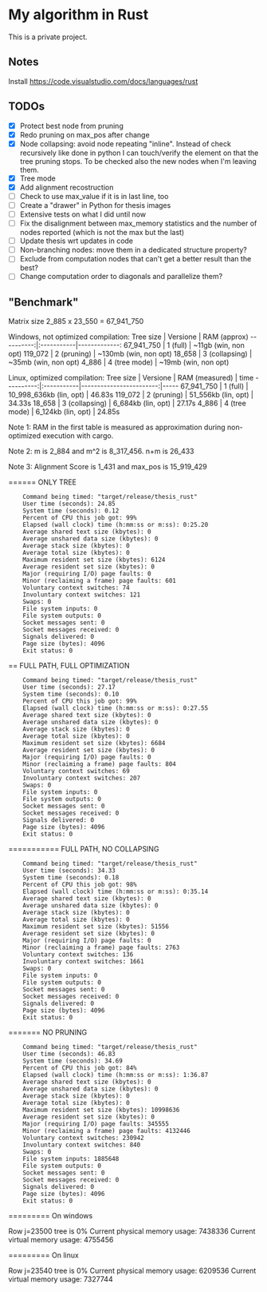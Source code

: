 # My algorithm in Rust
This is a private project.


## Notes
Install https://code.visualstudio.com/docs/languages/rust

## TODOs
- [x] Protect best node from pruning
- [x] Redo pruning on max_pos after change
- [x] Node collapsing: avoid node repeating "inline". Instead of check recursively like done in python I can touch/verify the element on that the tree pruning stops. To be checked also the new nodes when I'm leaving them.
- [x] Tree mode
- [x] Add alignment recostruction
- [ ] Check to use max_value if it is in last line, too
- [ ] Create a "drawer" in Python for thesis images
- [ ] Extensive tests on what I did until now
- [ ] Fix the disalignment between max_memory statistics and the number of nodes reported (which is not the max but the last)
- [ ] Update thesis wrt updates in code
- [ ] Non-branching nodes: move them in a dedicated structure property?
- [ ] Exclude from computation nodes that can't get a better result than the best?
- [ ] Change computation order to diagonals and parallelize them?

## "Benchmark"

Matrix size 2_885 x 23_550 = 67_941_750

Windows, not optimized compilation:
Tree size  | Versione   | RAM (approx)
----------:|:-----------|-------------:
67_941_750 | 1 (full)   | ~11gb (win, non opt)
119_072 | 2 (pruning)   | ~130mb (win, non opt)
18_658 | 3 (collapsing) | ~35mb (win, non opt)
4_886 | 4 (tree mode)   | ~19mb (win, non opt)

Linux, optimized compilation:
Tree size  | Versione   | RAM (measured)          | time
----------:|:-----------|------------------------:|-----
67_941_750 | 1 (full)   | 10_998_636kb (lin, opt) | 46.83s
119_072 | 2 (pruning)   | 51_556kb (lin, opt)     | 34.33s
18_658 | 3 (collapsing) | 6_684kb (lin, opt)      | 27.17s
4_886 | 4 (tree mode)   | 6_124kb (lin, opt)      | 24.85s

Note 1: RAM in the first table is measured as approximation during non-optimized execution with cargo.

Note 2: m is 2_884 and m^2 is 8_317_456. n+m is 26_433

Note 3: Alignment Score is 1_431 and max_pos is 15_919_429



====== ONLY TREE

        Command being timed: "target/release/thesis_rust"
        User time (seconds): 24.85
        System time (seconds): 0.12
        Percent of CPU this job got: 99%
        Elapsed (wall clock) time (h:mm:ss or m:ss): 0:25.20
        Average shared text size (kbytes): 0
        Average unshared data size (kbytes): 0
        Average stack size (kbytes): 0
        Average total size (kbytes): 0
        Maximum resident set size (kbytes): 6124
        Average resident set size (kbytes): 0
        Major (requiring I/O) page faults: 0
        Minor (reclaiming a frame) page faults: 601
        Voluntary context switches: 74
        Involuntary context switches: 121
        Swaps: 0
        File system inputs: 0
        File system outputs: 0
        Socket messages sent: 0
        Socket messages received: 0
        Signals delivered: 0
        Page size (bytes): 4096
        Exit status: 0

== FULL PATH, FULL OPTIMIZATION

        Command being timed: "target/release/thesis_rust"
        User time (seconds): 27.17
        System time (seconds): 0.10
        Percent of CPU this job got: 99%
        Elapsed (wall clock) time (h:mm:ss or m:ss): 0:27.55
        Average shared text size (kbytes): 0
        Average unshared data size (kbytes): 0
        Average stack size (kbytes): 0
        Average total size (kbytes): 0
        Maximum resident set size (kbytes): 6684
        Average resident set size (kbytes): 0
        Major (requiring I/O) page faults: 0
        Minor (reclaiming a frame) page faults: 804
        Voluntary context switches: 69
        Involuntary context switches: 207
        Swaps: 0
        File system inputs: 0
        File system outputs: 0
        Socket messages sent: 0
        Socket messages received: 0
        Signals delivered: 0
        Page size (bytes): 4096
        Exit status: 0

=========== FULL PATH, NO COLLAPSING

        Command being timed: "target/release/thesis_rust"
        User time (seconds): 34.33
        System time (seconds): 0.18
        Percent of CPU this job got: 98%
        Elapsed (wall clock) time (h:mm:ss or m:ss): 0:35.14
        Average shared text size (kbytes): 0
        Average unshared data size (kbytes): 0
        Average stack size (kbytes): 0
        Average total size (kbytes): 0
        Maximum resident set size (kbytes): 51556
        Average resident set size (kbytes): 0
        Major (requiring I/O) page faults: 0
        Minor (reclaiming a frame) page faults: 2763
        Voluntary context switches: 136
        Involuntary context switches: 1661
        Swaps: 0
        File system inputs: 0
        File system outputs: 0
        Socket messages sent: 0
        Socket messages received: 0
        Signals delivered: 0
        Page size (bytes): 4096
        Exit status: 0

======= NO PRUNING

        Command being timed: "target/release/thesis_rust"
        User time (seconds): 46.83
        System time (seconds): 34.69
        Percent of CPU this job got: 84%
        Elapsed (wall clock) time (h:mm:ss or m:ss): 1:36.87
        Average shared text size (kbytes): 0
        Average unshared data size (kbytes): 0
        Average stack size (kbytes): 0
        Average total size (kbytes): 0
        Maximum resident set size (kbytes): 10998636
        Average resident set size (kbytes): 0
        Major (requiring I/O) page faults: 345555
        Minor (reclaiming a frame) page faults: 4132446
        Voluntary context switches: 230942
        Involuntary context switches: 840
        Swaps: 0
        File system inputs: 1885648
        File system outputs: 0
        Socket messages sent: 0
        Socket messages received: 0
        Signals delivered: 0
        Page size (bytes): 4096
        Exit status: 0



========= On windows

Row j=23500 tree is 0%
Current physical memory usage: 7438336
Current virtual memory usage: 4755456

========= On linux

Row j=23540 tree is 0%
Current physical memory usage: 6209536
Current virtual memory usage: 7327744